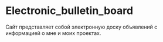 # Electronic_bulletin_board
Сайт представляет собой электронную доску объявлений с информацией о мне и моих проектах.
